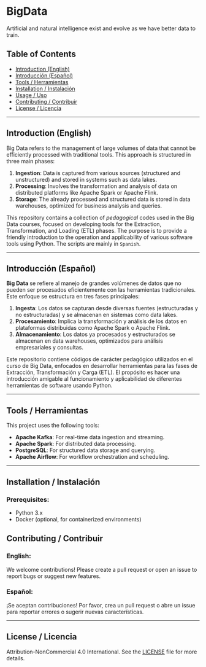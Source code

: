 # BigData 

Artificial and natural intelligence exist and evolve as we have better data to train. 

## Table of Contents 
- [Introduction (English)](#introduction-english) 
- [Introducción (Español)](#introducción-español) 
- [Tools / Herramientas](#tools--herramientas) 
- [Installation / Instalación](#installation--instalación) 
- [Usage / Uso](#usage--uso) 
- [Contributing / Contribuir](#contributing--contribuir) 
- [License / Licencia](#license--licencia) 

--- 

## Introduction (English) 

Big Data refers to the management of large volumes of data that cannot be efficiently processed with traditional tools. This approach is structured in three main phases: 
1. **Ingestion**: Data is captured from various sources (structured and unstructured) and stored in systems such as data lakes. 
2. **Processing**: Involves the transformation and analysis of data on distributed platforms like Apache Spark or Apache Flink. 
3. **Storage**: The already processed and structured data is stored in data warehouses, optimized for business analysis and queries. 

This repository contains a collection of *pedagogical* codes used in the Big Data courses, focused on developing tools for the Extraction, Transformation, and Loading (ETL) phases. The purpose is to provide a friendly introduction to the operation and applicability of various software tools using Python. The scripts are mainly in `Spanish`.

--- 

## Introducción (Español) 

**Big Data** se refiere al manejo de grandes volúmenes de datos que no pueden ser procesados eficientemente con las herramientas tradicionales. Este enfoque se estructura en tres fases principales: 
1. **Ingesta**: Los datos se capturan desde diversas fuentes (estructuradas y no estructuradas) y se almacenan en sistemas como data lakes. 
2. **Procesamiento**: Implica la transformación y análisis de los datos en plataformas distribuidas como Apache Spark o Apache Flink. 
3. **Almacenamiento**: Los datos ya procesados y estructurados se almacenan en data warehouses, optimizados para análisis empresariales y consultas. 

Este repositorio contiene códigos de carácter pedagógico utilizados en el curso de Big Data, enfocados en desarrollar herramientas para las fases de Extracción, Transformación y Carga (ETL). El propósito es hacer una introducción amigable al funcionamiento y aplicabilidad de diferentes herramientas de software usando Python. 

--- 

## Tools / Herramientas 

This project uses the following tools: 
- **Apache Kafka**: For real-time data ingestion and streaming. 
- **Apache Spark**: For distributed data processing. 
- **PostgreSQL**: For structured data storage and querying. 
- **Apache Airflow**: For workflow orchestration and scheduling. 

--- 

## Installation / Instalación 

### Prerequisites: 
- Python 3.x 
- Docker (optional, for containerized environments) 

## Contributing / Contribuir 

### English: 
We welcome contributions! Please create a pull request or open an issue to report bugs or suggest new features. 

### Español: 
¡Se aceptan contribuciones! Por favor, crea un pull request o abre un issue para reportar errores o sugerir nuevas características. 

--- 

## License / Licencia 

Attribution-NonCommercial 4.0 International. See the [LICENSE](LICENSE) file for more details. 
